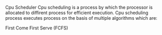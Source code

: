 Cpu Scheduler
Cpu scheduling is a process by which the processor is allocated to diffirent process for efficient execution. Cpu scheduling process executes process on the basis of multiple algorithms which are:

First Come First Serve (FCFS)

